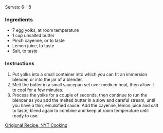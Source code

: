 Serves: 6 - 8

### Ingredients

- 7 egg yolks, at room temperature
- 1 cup unsalted butter
- Pinch cayenne, or to taste
- Lemon juice, to taste
- Salt, to taste


### Instructions

1. Put yolks into a small container into which you can fit an immersion blender, or into the jar of a blender.
1. Melt the butter in a small saucepan set over medium heat, then allow it to cool for a few minutes.
1. Process the yolks for a couple of seconds, then continue to run the blender as you add the melted butter in a slow and careful stream, until you have a thin, emulsified sauce. Add the cayenne, lemon juice and salt to taste, blend again to combine and keep at room temperature until ready to use.

[Origional Recipe, NYT Cooking](https://cooking.nytimes.com/recipes/1019115-hollandaise-sauce)

